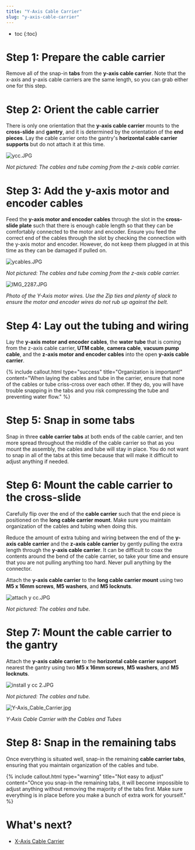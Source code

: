 ```yaml
---
title: "Y-Axis Cable Carrier"
slug: "y-axis-cable-carrier"
---
```


* toc
{:toc}


# Step 1: Prepare the cable carrier

Remove all of the snap-in **tabs** from the **y-axis cable carrier**. Note that the x-axis and y-axis cable carriers are the same length, so you can grab either one for this step.

# Step 2: Orient the cable carrier

There is only one orientation that the **y-axis cable carrier** mounts to the **cross-slide** and **gantry**, and it is determined by the orientation of the **end pieces**. Lay the cable carrier onto the gantry's **horizontal cable carrier supports** but do not attach it at this time.

![ycc.JPG](ycc.JPG)

_Not pictured: The cables and tube coming from the z-axis cable carrier._



# Step 3: Add the y-axis motor and encoder cables

Feed the **y-axis motor and encoder cables** through the slot in the **cross-slide plate** such that there is enough cable length so that they can be comfortably connected to the motor and encoder. Ensure you feed the correct end of the cables through the slot by checking the connection with the y-axis motor and encoder. However, do not keep them plugged in at this time as they can be damaged if pulled on.

![ycables.JPG](ycables.JPG)

_Not pictured: The cables and tube coming from the z-axis cable carrier._



![IMG_2287.JPG](IMG_2287.JPG)

_Photo of the Y-Axis motor wires. Use the Zip ties and plenty of slack to ensure the motor and encoder wires do not rub up against the belt._



# Step 4: Lay out the tubing and wiring

Lay the **y-axis motor and encoder cables**, the **water tube** that is coming from the z-axis cable carrier, **UTM cable**, **camera cable**, **vacuum pump cable**, and the **z-axis motor and encoder cables** into the open **y-axis cable carrier**.

{%
include callout.html
type="success"
title="Organization is important!"
content="When laying the cables and tube in the carrier, ensure that none of the cables or tube criss-cross over each other. If they do, you will have trouble snapping in the tabs and you risk compressing the tube and preventing water flow."
%}



# Step 5: Snap in some tabs

Snap in three **cable carrier tabs** at both ends of the cable carrier, and ten more spread throughout the middle of the cable carrier so that as you mount the assembly, the cables and tube will stay in place. You do not want to snap in all of the tabs at this time because that will make it difficult to adjust anything if needed.

# Step 6: Mount the cable carrier to the cross-slide

Carefully flip over the end of the **cable carrier** such that the end piece is positioned on the **long cable carrier mount**. Make sure you maintain organization of the cables and tubing when doing this.


Reduce the amount of extra tubing and wiring between the end of the **y-axis cable carrier** and the **z-axis cable carrier** by gently pulling the extra length through the **y-axis cable carrier**. It can be difficult to coax the contents around the bend of the cable carrier, so take your time and ensure that you are not pulling anything too hard. Never pull anything by the connector.


Attach the **y-axis cable carrier** to the **long cable carrier mount** using two **M5 x 16mm screws**, **M5 washers**, and **M5 locknuts**.

![attach y cc.JPG](attach_y_cc.JPG)

_Not pictured: The cables and tube._



# Step 7: Mount the cable carrier to the gantry

Attach the **y-axis cable carrier** to the **horizontal cable carrier support** nearest the gantry using two **M5 x 16mm screws**, **M5 washers**, and **M5 locknuts**.

![install y cc 2.JPG](install_y_cc_2.JPG)

_Not pictured: The cables and tube._



![Y-Axis_Cable_Carrier.jpg](Y-Axis_Cable_Carrier.jpg)

_Y-Axis Cable Carrier with the Cables and Tubes_



# Step 8: Snap in the remaining tabs

Once everything is situated well, snap-in the remaining **cable carrier tabs**, ensuring that you maintain organization of the cables and tube.

{%
include callout.html
type="warning"
title="Not easy to adjust"
content="Once you snap-in the remaining tabs, it will become impossible to adjust anything without removing the majority of the tabs first. Make sure everything is in place before you make a bunch of extra work for yourself."
%}





# What's next?

 * [X-Axis Cable Carrier](../cables-and-tubing/x-axis-cable-carrier.md)
